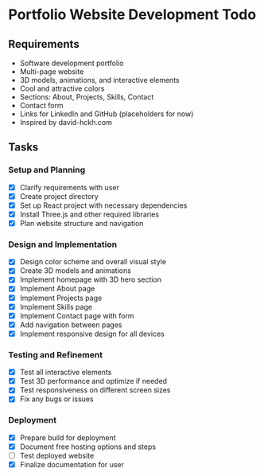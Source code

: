 # Portfolio Website Development Todo

## Requirements
- Software development portfolio
- Multi-page website
- 3D models, animations, and interactive elements
- Cool and attractive colors
- Sections: About, Projects, Skills, Contact
- Contact form
- Links for LinkedIn and GitHub (placeholders for now)
- Inspired by david-hckh.com

## Tasks

### Setup and Planning
- [x] Clarify requirements with user
- [x] Create project directory
- [x] Set up React project with necessary dependencies
- [x] Install Three.js and other required libraries
- [x] Plan website structure and navigation

### Design and Implementation
- [x] Design color scheme and overall visual style
- [x] Create 3D models and animations
- [x] Implement homepage with 3D hero section
- [x] Implement About page
- [x] Implement Projects page
- [x] Implement Skills page
- [x] Implement Contact page with form
- [x] Add navigation between pages
- [x] Implement responsive design for all devices

### Testing and Refinement
- [x] Test all interactive elements
- [x] Test 3D performance and optimize if needed
- [x] Test responsiveness on different screen sizes
- [x] Fix any bugs or issues

### Deployment
- [x] Prepare build for deployment
- [x] Document free hosting options and steps
- [ ] Test deployed website
- [x] Finalize documentation for user
